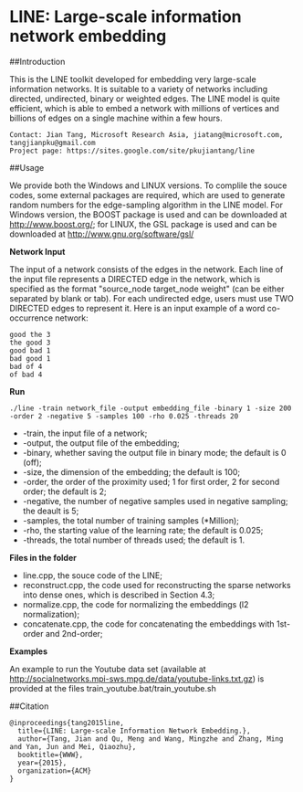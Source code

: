 # LINE: Large-scale information network embedding

##Introduction

This is the LINE toolkit developed for embedding very large-scale information networks. It is suitable to a variety of networks including directed, undirected, binary or weighted edges. The LINE model is quite efficient, which is able to embed a network with millions of vertices and billions of edges on a single machine within a few hours.
```
Contact: Jian Tang, Microsoft Research Asia, jiatang@microsoft.com, tangjianpku@gmail.com
Project page: https://sites.google.com/site/pkujiantang/line

```
##Usage

We provide both the Windows and LINUX versions. To complile the souce codes, some external packages are required, which are used to generate random numbers for the edge-sampling algorithm in the LINE model. For Windows version, the BOOST package is used and can be downloaded at http://www.boost.org/; for LINUX, the GSL package is used and can be downloaded at http://www.gnu.org/software/gsl/

**Network Input**

The input of a network consists of the edges in the network. Each line of the input file represents a DIRECTED edge in the network, which is specified as the format "source_node target_node weight" (can be either separated by blank or tab). For each undirected edge, users must use TWO DIRECTED edges to represent it. Here is an input example of a word co-occurrence network:
```
good the 3
the good 3
good bad 1
bad good 1
bad of 4
of bad 4
```

**Run**
```
./line -train network_file -output embedding_file -binary 1 -size 200 -order 2 -negative 5 -samples 100 -rho 0.025 -threads 20
```
- -train, the input file of a network;
- -output, the output file of the embedding;
- -binary, whether saving the output file in binary mode; the default is 0 (off);
- -size, the dimension of the embedding; the default is 100;
- -order, the order of the proximity used; 1 for first order, 2 for second order; the default is 2;
- -negative, the number of negative samples used in negative sampling; the deault is 5;
- -samples, the total number of training samples (*Million);
- -rho, the starting value of the learning rate; the default is 0.025;
- -threads, the total number of threads used; the default is 1.

**Files in the folder**
- line.cpp, the souce code of the LINE;
- reconstruct.cpp, the code used for reconstructing the sparse networks into dense ones, which is described in Section 4.3;
- normalize.cpp, the code for normalizing the embeddings (l2 normalization);
- concatenate.cpp, the code for concatenating the embeddings with 1st-order and 2nd-order;

**Examples**

An example to run the Youtube data set (available at http://socialnetworks.mpi-sws.mpg.de/data/youtube-links.txt.gz) is provided at the files train_youtube.bat/train_youtube.sh


##Citation

```
@inproceedings{tang2015line,
  title={LINE: Large-scale Information Network Embedding.},
  author={Tang, Jian and Qu, Meng and Wang, Mingzhe and Zhang, Ming and Yan, Jun and Mei, Qiaozhu},
  booktitle={WWW},
  year={2015},
  organization={ACM}
}
```
